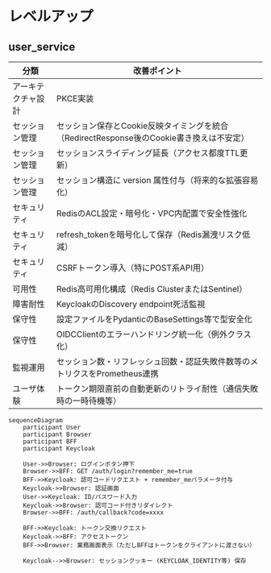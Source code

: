 # レベルアップ

## user_service

| 分類 | 改善ポイント |
|---|---|
| アーキテクチャ設計 | PKCE実装 |
| セッション管理 | セッション保存とCookie反映タイミングを統合（RedirectResponse後のCookie書き換えは不安定） |
| セッション管理 | セッションスライディング延長（アクセス都度TTL更新） |
| セッション管理 | セッション構造に version 属性付与（将来的な拡張容易化） |
| セキュリティ | RedisのACL設定・暗号化・VPC内配置で安全性強化 |
| セキュリティ | refresh_tokenを暗号化して保存（Redis漏洩リスク低減） |
| セキュリティ | CSRFトークン導入（特にPOST系API用） |
| 可用性 | Redis高可用化構成（Redis ClusterまたはSentinel） |
| 障害耐性 | KeycloakのDiscovery endpoint死活監視 |
| 保守性 | 設定ファイルをPydanticのBaseSettings等で型安全化 |
| 保守性 | OIDCClientのエラーハンドリング統一化（例外クラス化） |
| 監視運用 | セッション数・リフレッシュ回数・認証失敗件数等のメトリクスをPrometheus連携 |
| ユーザ体験 | トークン期限直前の自動更新のリトライ耐性（通信失敗時の一時待機等） |

```mermaid
sequenceDiagram
    participant User
    participant Browser
    participant BFF
    participant Keycloak

    User->>Browser: ログインボタン押下
    Browser->>BFF: GET /auth/login?remember_me=true
    BFF->>Keycloak: 認可コードリクエスト + remember_meパラメータ付与
    Keycloak->>Browser: 認証画面
    User->>Keycloak: ID/パスワード入力
    Keycloak->>Browser: 認可コード付きリダイレクト
    Browser->>BFF: /auth/callback?code=xxxx

    BFF->>Keycloak: トークン交換リクエスト
    Keycloak->>BFF: アクセストークン
    BFF->>Browser: 業務画面表示（ただしBFFはトークンをクライアントに渡さない）

    Keycloak-->>Browser: セッションクッキー (KEYCLOAK_IDENTITY等) 保存

```